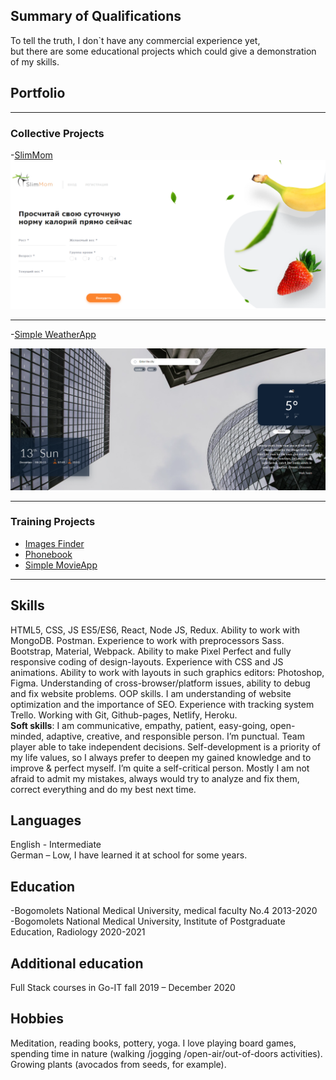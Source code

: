 ## Summary of Qualifications
To tell the truth, I don`t have any commercial experience yet, 
<br/>
but there are some educational projects which could give a demonstration of my skills.


## Portfolio

---

### Collective Projects

-[SlimMom](https://modest-benz-fcb0d4.netlify.app/)
<img src="images/SlimMom.png?raw=true"/>

---

-[Simple WeatherApp](https://mykhaylopishchur.github.io/weather-app/)

<img src="images/WeatherApp.png?raw=true"/>

---

### Training Projects

- [Images Finder](https://github.com/KalinkinaD/goit-react-hw-03-image-finder)
- [Phonebook](https://github.com/KalinkinaD/goit-react-hw-08-phonebook)
- [Simple MovieApp](https://github.com/KalinkinaD/goit-react-hw-04-movies)
---

## Skills

HTML5, CSS, JS ES5/ES6, React, Node JS, Redux.
Ability to work with MongoDB. Postman.
Experience to work with preprocessors Sass. Bootstrap, Material, Webpack.
Ability to make Pixel Perfect and fully responsive coding of design-layouts.
Experience with CSS and JS animations.
Ability to work with layouts in such graphics editors: Photoshop, Figma.
Understanding of cross-browser/platform issues, ability to debug and fix website problems.
OOP skills.
I am understanding of website optimization and the importance of SEO.
Experience with tracking system Trello.
Working with Git, Github-pages, Netlify, Heroku.
<br />
**Soft skills**: I am communicative, empathy, patient, easy-going, open-minded, adaptive, creative, and responsible person. 
I’m punctual. Team player able to take independent decisions. Self-development is a priority of my life values, 
so I always prefer to deepen my gained knowledge and to improve & perfect myself.  I’m quite a self-critical person. 
Mostly I am not afraid to admit my mistakes, always would try to analyze and fix them, correct everything and do my best next time. 

## Languages
English - Intermediate
<br />
German – Low, I have learned it at school for some years.

## Education
-Bogomolets National Medical University, medical faculty No.4
2013-2020
<br /> 
-Bogomolets National Medical University, Institute of Postgraduate Education, Radiology
2020-2021

## Additional education
Full Stack courses in Go-IT
fall 2019 – December 2020 

## Hobbies
Meditation, reading books, pottery, yoga. I love playing board games, spending time in nature (walking /jogging /open-air/out-of-doors activities). 
Growing plants (avocados from seeds, for example).


